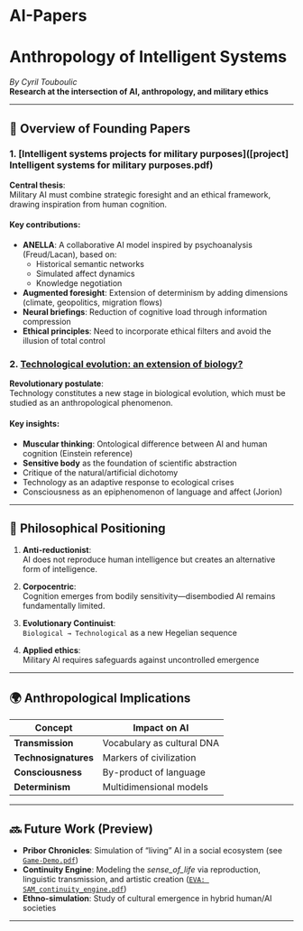 # AI-Papers
# Anthropology of Intelligent Systems
*By Cyril Touboulic*  
**Research at the intersection of AI, anthropology, and military ethics**

---

## 📜 Overview of Founding Papers

### 1. [Intelligent systems projects for military purposes]([project] Intelligent systems for military purposes.pdf)
**Central thesis**:  
Military AI must combine strategic foresight and an ethical framework, drawing inspiration from human cognition.

#### Key contributions:
- **ANELLA**: A collaborative AI model inspired by psychoanalysis (Freud/Lacan), based on:
  - Historical semantic networks
  - Simulated affect dynamics
  - Knowledge negotiation
- **Augmented foresight**: Extension of determinism by adding dimensions (climate, geopolitics, migration flows)
- **Neural briefings**: Reduction of cognitive load through information compression
- **Ethical principles**: Need to incorporate ethical filters and avoid the illusion of total control

### 2. [Technological evolution: an extension of biology?](Conference_AI.pdf)
**Revolutionary postulate**:  
Technology constitutes a new stage in biological evolution, which must be studied as an anthropological phenomenon.

#### Key insights:
- **Muscular thinking**: Ontological difference between AI and human cognition (Einstein reference)
- **Sensitive body** as the foundation of scientific abstraction
- Critique of the natural/artificial dichotomy
- Technology as an adaptive response to ecological crises
- Consciousness as an epiphenomenon of language and affect (Jorion)

---

## 🧠 Philosophical Positioning
1. **Anti-reductionist**:  
   AI does not reproduce human intelligence but creates an alternative form of intelligence.
   
2. **Corpocentric**:  
   Cognition emerges from bodily sensitivity—disembodied AI remains fundamentally limited.

3. **Evolutionary Continuist**:  
   `Biological → Technological` as a new Hegelian sequence

   
4. **Applied ethics**:  
Military AI requires safeguards against uncontrolled emergence

---

## 🌍 Anthropological Implications
| Concept               | Impact on AI                |
|-----------------------|--------------------------------|
| **Transmission**      | Vocabulary as cultural DNA |
| **Technosignatures**  | Markers of civilization      |
| **Consciousness**        | By-product of language        |
| **Determinism**      | Multidimensional models     |

---

## 🔜 Future Work (Preview)
- **Pribor Chronicles**: Simulation of “living” AI in a social ecosystem (see [`Game-Demo.pdf`](Idées_démo_ludique.pdf))
- **Continuity Engine**: Modeling the *sense_of_life* via reproduction, linguistic transmission, and artistic creation ([`EVA: SAM_continuity_engine.pdf`](SAM_continuity_engine.pdf))
- **Ethno-simulation**: Study of cultural emergence in hybrid human/AI societies

---
